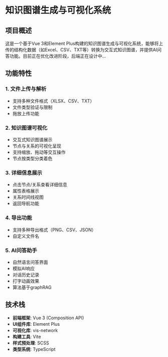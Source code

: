 # 知识图谱生成与可视化系统

## 项目概述

这是一个基于Vue 3和Element Plus构建的知识图谱生成与可视化系统，能够将上传的结构化数据（如Excel、CSV、TXT等）转换为交互式知识图谱，并提供AI问答功能。目前正在优化改进阶段，后端正在设计中...

## 功能特性

### 1. 文件上传与解析
- 支持多种文件格式（XLSX、CSV、TXT）
- 文件类型验证与限制
- 拖放上传功能

### 2. 知识图谱可视化
- 交互式知识图谱展示
- 节点与关系的可视化呈现
- 支持缩放、拖动等交互操作
- 节点按类型分类着色

### 3. 详细信息展示
- 点击节点/关系查看详细信息
- 属性表格展示
- 关系时间线视图
- 返回导航功能

### 4. 导出功能
- 支持多种导出格式（PNG、CSV、JSON）
- 自定义文件名

### 5. AI问答助手
- 自然语言问答界面
- 模拟AI响应
- 对话历史记录
- 打字动画效果
- 算法基于graphRAG

## 技术栈

- **前端框架**: Vue 3 (Composition API)
- **UI组件库**: Element Plus
- **可视化库**: vis-network
- **构建工具**: Vite
- **样式预处理**: SCSS
- **类型系统**: TypeScript
